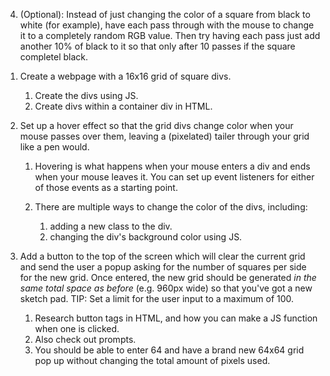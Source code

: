 <To-Do>

4. (Optional): Instead of just changing the color of a square from black to white (for example), have each pass through with the mouse to change it to a completely random RGB value. Then try having each pass just add another 10% of black to it so that only after 10 passes if the square completel black.

<Completed>
    
1. Create a webpage with a 16x16 grid of square divs.
    1. Create the divs using JS.
    2. Create divs within a container div in HTML.

2. Set up a hover effect so that the grid divs change color when your mouse passes over them, leaving a (pixelated) tailer through your grid like a pen would.
    1. Hovering is what happens when your mouse enters a div and ends when your mouse leaves it. You can set up event listeners for either of those events as a starting point.

    2. There are multiple ways to change the color of the divs, including: 
        1. adding a new class to the div.
        2. changing the div's background color using JS.

3. Add a button to the top of the screen which will clear the current grid and send the user a popup asking for the number of squares per side for the new grid. Once entered, the new grid should be generated *in the same total space as before* (e.g. 960px wide) so that you've got a new sketch pad. TIP: Set a limit for the user input to a maximum of 100.
    1. Research button tags in HTML, and how you can make a JS function when one is clicked.
    2. Also check out prompts.
    3. You should be able to enter 64 and have a brand new 64x64 grid pop up without changing the total amount of pixels used.
